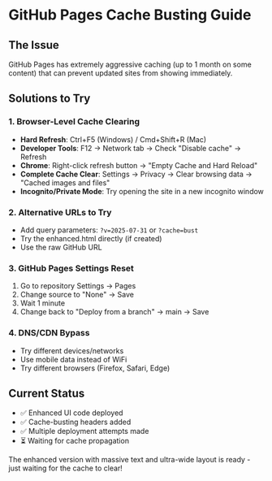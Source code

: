 # GitHub Pages Cache Busting Guide

## The Issue
GitHub Pages has extremely aggressive caching (up to 1 month on some content) that can prevent updated sites from showing immediately.

## Solutions to Try

### 1. Browser-Level Cache Clearing
- **Hard Refresh**: Ctrl+F5 (Windows) / Cmd+Shift+R (Mac)
- **Developer Tools**: F12 → Network tab → Check "Disable cache" → Refresh
- **Chrome**: Right-click refresh button → "Empty Cache and Hard Reload"
- **Complete Cache Clear**: Settings → Privacy → Clear browsing data → "Cached images and files"
- **Incognito/Private Mode**: Try opening the site in a new incognito window

### 2. Alternative URLs to Try
- Add query parameters: `?v=2025-07-31` or `?cache=bust`
- Try the enhanced.html directly (if created)
- Use the raw GitHub URL

### 3. GitHub Pages Settings Reset
1. Go to repository Settings → Pages
2. Change source to "None" → Save
3. Wait 1 minute
4. Change back to "Deploy from a branch" → main → Save

### 4. DNS/CDN Bypass
- Try different devices/networks
- Use mobile data instead of WiFi
- Try different browsers (Firefox, Safari, Edge)

## Current Status
- ✅ Enhanced UI code deployed
- ✅ Cache-busting headers added
- ✅ Multiple deployment attempts made
- ⏳ Waiting for cache propagation

The enhanced version with massive text and ultra-wide layout is ready - just waiting for the cache to clear!
